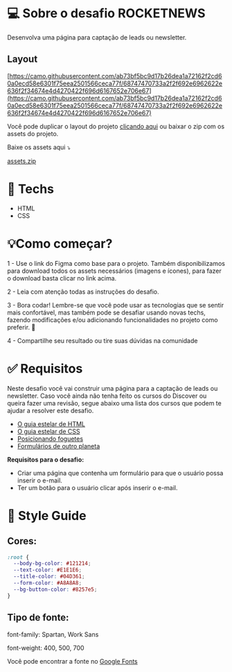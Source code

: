 # 💻 Sobre o desafio ROCKETNEWS

Desenvolva uma página para captação de leads ou newsletter.

## Layout

[https://camo.githubusercontent.com/ab73bf5bc9d17b26dea1a72162f2cd60a0ecd58e6301f75eea2501566ceca77f/68747470733a2f2f692e6962622e636f2f34674e4d4270422f696d6167652e706e67](https://camo.githubusercontent.com/ab73bf5bc9d17b26dea1a72162f2cd60a0ecd58e6301f75eea2501566ceca77f/68747470733a2f2f692e6962622e636f2f34674e4d4270422f696d6167652e706e67)

Você pode duplicar o layout do projeto [clicando aqui](https://www.figma.com/file/OVTHLjc2hi3MSQiYm9BplU/DD-%2F-RocketNews/duplicate) ou baixar o zip com os assets do projeto.

Baixe os assets aqui ⤵️

[assets.zip](https://s3-us-west-2.amazonaws.com/secure.notion-static.com/3d6b0316-435d-4169-9660-39df05192e9f/assets.zip)

# 🚀 **Techs**

- HTML
- CSS

# 💡**Como começar?**


1 - Use o link do Figma como base para o projeto. Também disponibilizamos para download todos os assets necessários (imagens e ícones), para fazer o download basta clicar no link acima.  

2 - Leia com atenção todas as instruções do desafio.

3 - Bora codar! Lembre-se que você pode usar as tecnologias que se sentir mais confortável, mas também pode se desafiar usando novas techs, fazendo modificações e/ou adicionando funcionalidades no projeto como preferir. 🚀

4 - Compartilhe seu resultado ou tire suas dúvidas na comunidade


# ✅ **Requisitos**

Neste desafio você vai construir uma página para a captação de leads ou newsletter. Caso você ainda não tenha feito os cursos do Discover ou queira fazer uma revisão, segue abaixo uma lista dos cursos que podem te ajudar a resolver este desafio.

- [O guia estelar de HTML](https://app.rocketseat.com.br/node/o-guia-estelar-de-html)
- [O guia estelar de CSS](https://app.rocketseat.com.br/node/o-guia-estelar-de-css)
- [Posicionando foguetes](https://app.rocketseat.com.br/node/posicionando-foguetes)
- [Formulários de outro planeta](https://app.rocketseat.com.br/node/formularios-de-outro-planeta)

**Requisitos para o desafio:**

- Criar uma página que contenha um formulário para que o usuário possa inserir o e-mail.
- Ter um botão para o usuário clicar após inserir o e-mail.


# 🎨 Style Guide


## **Cores:**

```css
:root {
  --body-bg-color: #121214;
  --text-color: #E1E1E6;
  --title-color: #04D361;
  --form-color: #A8A8A8;
  --bg-button-color: #8257e5;
}
```

## **Tipo de fonte:**

font-family: Spartan, Work Sans 

font-weight: 400, 500, 700

Você pode encontrar a fonte no [Google Fonts](https://fonts.google.com/)